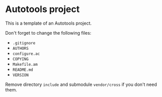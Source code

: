 Autotools project
=================

This is a template of an Autotools project.

Don't forget to change the following files:

* `.gitignore`
* `AUTHORS`
* `configure.ac`
* `COPYING`
* `Makefile.am`
* `README.md`
* `VERSION`

Remove directory `include` and submodule `vendor/cross` if you don't need them.
